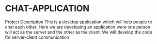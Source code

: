 # CHAT-APPLICATION
Project Description This is a desktop application which will help people to chat each other. Here we are developing an application were one person will act as the server and the other as the client. We will develop the code for server-client communication

